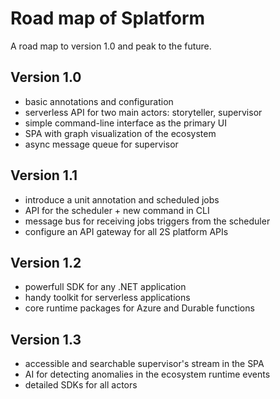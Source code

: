 # Road map of Splatform

A road map to version 1.0 and peak to the future.

## Version 1.0

- basic annotations and configuration
- serverless API for two main actors: storyteller, supervisor
- simple command-line interface as the primary UI
- SPA with graph visualization of the ecosystem
- async message queue for supervisor

## Version 1.1

- introduce a unit annotation and scheduled jobs
- API for the scheduler + new command in CLI
- message bus for receiving jobs triggers from the scheduler
- configure an API gateway for all 2S platform APIs

## Version 1.2

- powerfull SDK for any .NET application
- handy toolkit for serverless applications
- core runtime packages for Azure and Durable functions

## Version 1.3

- accessible and searchable supervisor's stream in the SPA
- AI for detecting anomalies in the ecosystem runtime events
- detailed SDKs for all actors
